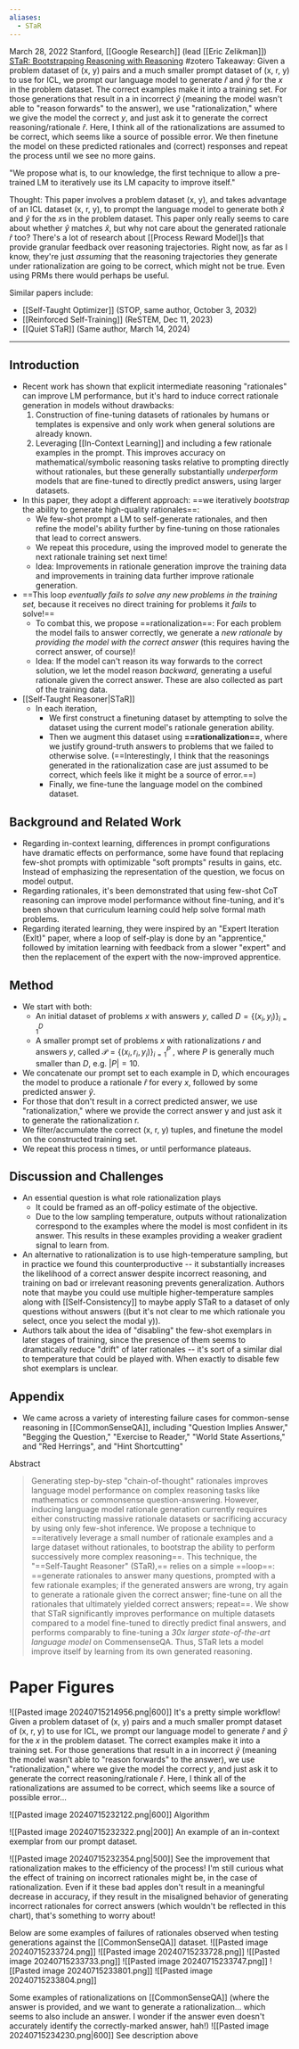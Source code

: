 ```yaml
---
aliases:
  - STaR
---
```

March 28, 2022
Stanford, [[Google Research]] (lead [[Eric Zelikman]])
[STaR: Bootstrapping Reasoning with Reasoning](https://arxiv.org/abs/2203.14465)
#zotero 
Takeaway: Given a problem dataset of (x, y) pairs and a much smaller prompt dataset of (x, r, y) to use for ICL, we prompt our language model to generate $\hat{r}$ and $\hat{y}$ for the $x$ in the problem dataset. The correct examples make it into a training set. For those generations that result in a in incorrect $\hat{y}$ (meaning the model wasn't able to "reason forwards" to the answer), we use "rationalization," where we give the model the correct $y$, and just ask it to generate the correct reasoning/rationale $\hat{r}$. Here, I think all of the rationalizations are assumed to be correct, which seems like a source of possible error. We then finetune the model on these predicted rationales and (correct) responses and repeat the process until we see no more gains.

"We propose what is, to our knowledge, the first technique to allow a pre-trained LM to iteratively use its LM capacity to improve itself."

Thought: This paper involves a problem dataset (x, y), and takes advantage of an ICL dataset (x, r, y), to prompt the language model to generate both $\hat{x}$ and $\hat{y}$ for the $x$s in the problem dataset. This paper only really seems to care about whether $\hat{y}$ matches $\hat{x}$, but why not care about the generated rationale $\hat{r}$ too? There's a lot of research about [[Process Reward Model]]s that provide granular feedback over reasoning trajectories. Right now, as far as I know, they're just *assuming* that the reasoning trajectories they generate under rationalization are going to be correct, which might not be true. Even using PRMs there would perhaps be useful.

Similar papers include: 
- [[Self-Taught Optimizer]] (STOP, same author, October 3, 2032)
- [[Reinforced Self-Training]] (ReSTEM, Dec 11, 2023)
- [[Quiet STaR]] (Same author, March 14, 2024)

----
## Introduction
- Recent work has shown that explicit intermediate reasoning "rationales" can improve LM performance, but it's hard to induce correct rationale generation in models without drawbacks:
	1. Construction of fine-tuning datasets of rationales by humans or templates is expensive and only work when general solutions are already known.
	2. Leveraging [[In-Context Learning]] and including a few rationale examples in the prompt. This improves accuracy on mathematical/symbolic reasoning tasks relative to prompting directly without rationales, but these generally substantially *underperform* models that are fine-tuned to directly predict answers, using larger datasets.
- In this paper, they adopt a different approach: ==we iteratively *bootstrap* the ability to generate high-quality rationales==:
	- We few-shot prompt a LM to self-generate rationales, and then refine the model's ability further by fine-tuning on those rationales that lead to correct answers.
	- We repeat this procedure, using the improved model to generate the next rationale training set next time!
	- Idea: Improvements in rationale generation improve the training data and improvements in training data further improve rationale generation.
- ==This loop *eventually fails to solve any new problems in the training set,* because it receives no direct training for problems it *fails* to solve!==
	- To combat this, we propose ==rationalization==: For each problem the model fails to answer correctly, we generate a *new rationale* by *providing the model with the correct answer* (this requires having the correct answer, of course)!
	- Idea: If the model can't reason its way forwards to the correct solution, we let the model reason *backward,* generating a useful rationale given the correct answer. These are also collected as part of the training data.
- [[Self-Taught Reasoner|STaR]]
	- In each iteration, 
		- We first construct a finetuning dataset by attempting to solve the dataset using the current model's rationale generation ability.
		- Then we augment this dataset using **==rationalization==**, where we justify ground-truth answers to problems that we failed to otherwise solve. (==Interestingly, I think that the reasonings generated in the rationalization case are just assumed to be correct, which feels like it might be a source of error.==)
		- Finally, we fine-tune the language model on the combined dataset.

## Background and Related Work
- Regarding in-context learning, differences in prompt configurations have dramatic effects on performance, some have found that replacing few-shot prompts with optimizable "soft prompts" results in gains, etc. Instead of emphasizing the representation of the question, we focus on model output.
- Regarding rationales, it's been demonstrated that using few-shot CoT reasoning can improve model performance without fine-tuning, and it's been shown that curriculum learning could help solve formal math problems.
- Regarding iterated learning, they were inspired by an "Expert Iteration (ExIt)" paper, where a loop of self-play is done by an "apprentice," followed by imitation learning with feedback from a slower "expert" and then the replacement of the expert with the now-improved apprentice. 

## Method
- We start with both:
	- An initial dataset of problems $x$ with answers $y$, called $D=\{(x_i, y_i)\}_{i=1}^D$ 
	- A smaller prompt set of problems $x$ with rationalizations $r$ and answers $y$, called $\mathcal{P}=\{(x_i, r_i, y_i)\}_{i=1}^P$ , where $P$ is generally much smaller than $D$, e.g. $|P|=10$.
- We concatenate our prompt set to each example in D, which encourages the model to produce a rationale $\hat{r}$ for every $x$, followed by some predicted answer $\hat{y}$.
- For those that don't result in a correct predicted answer, we use "rationalization," where we provide the correct answer y and just ask it to generate the rationalization r.
- We filter/accumulate the correct (x, r, y) tuples, and finetune the model on the constructed training set.
- We repeat this process n times, or until performance plateaus.

## Discussion and Challenges
- An essential question is what role rationalization plays
	- It could be framed as an off-policy estimate of the objective.
	- Due to the low sampling temperature, outputs without rationalization correspond to the examples where the model is most confident in its answer. This results in these examples providing a weaker gradient signal to learn from.
- An alternative to rationalization is to use high-temperature sampling, but in practice we found this counterproductive -- it substantially increases the likelihood of a correct answer despite incorrect reasoning, and training on bad or irrelevant reasoning prevents generalization. Authors note that maybe you could use multiple higher-temperature samples along with [[Self-Consistency]] to maybe apply STaR to a dataset of only questions without answers ((but it's not clear to me which rationale you select, once you select the modal y)).
- Authors talk about the idea of "disabling" the few-shot exemplars in later stages of training, since the presence of them seems to dramatically reduce "drift" of later rationales -- it's sort of a similar dial to temperature that could be played with. When exactly to disable few shot exemplars is unclear.


## Appendix
- We came across a variety of interesting failure cases for common-sense reasoning in [[CommonSenseQA]], including "Question Implies Answer," "Begging the Question," "Exercise to Reader," "World State Assertions," and "Red Herrings", and "Hint Shortcutting"


Abstract
> Generating step-by-step "chain-of-thought" rationales improves language model performance on complex reasoning tasks like mathematics or commonsense question-answering. However, inducing language model rationale generation currently requires either constructing massive rationale datasets or sacrificing accuracy by using only few-shot inference. We propose a technique to ==iteratively leverage a small number of rationale examples and a large dataset without rationales, to bootstrap the ability to perform successively more complex reasoning==. This technique, the "==Self-Taught Reasoner" (STaR),== relies on a simple ==loop==: ==generate rationales to answer many questions, prompted with a few rationale examples; if the generated answers are wrong, try again to generate a rationale given the correct answer; fine-tune on all the rationales that ultimately yielded correct answers; repeat==. We show that STaR significantly improves performance on multiple datasets compared to a model fine-tuned to directly predict final answers, and performs comparably to fine-tuning a *30x larger state-of-the-art language model* on CommensenseQA. Thus, STaR lets a model improve itself by learning from its own generated reasoning.


# Paper Figures

![[Pasted image 20240715214956.png|600]]
It's a pretty simple workflow! Given a problem dataset of (x, y) pairs and a much smaller prompt dataset of (x, r, y) to use for ICL, we prompt our language model to generate $\hat{r}$ and $\hat{y}$ for the $x$ in the problem dataset. The correct examples make it into a training set. For those generations that result in a in incorrect $\hat{y}$ (meaning the model wasn't able to "reason forwards" to the answer), we use "rationalization," where we give the model the correct $y$, and just ask it to generate the correct reasoning/rationale $\hat{r}$. Here, I think all of the rationalizations are assumed to be correct, which seems like a source of possible error...

![[Pasted image 20240715232122.png|600]]
Algorithm

![[Pasted image 20240715232322.png|200]]
An example of an in-context exemplar from our prompt dataset.


![[Pasted image 20240715232354.png|500]]
See the improvement that rationalization makes to the efficiency of the process! I'm still curious what the effect of training on incorrect rationales might be, in the case of rationalization. Even if it these bad apples don't result in a meaningful decrease in accuracy, if they result in the misaligned behavior of generating incorrect rationales for correct answers (which wouldn't be reflected in this chart), that's something to worry about!


Below are some examples of failures of rationales observed when testing generations against the [[CommonSenseQA]] dataset.
![[Pasted image 20240715233724.png]]
![[Pasted image 20240715233728.png]]
![[Pasted image 20240715233733.png]]
![[Pasted image 20240715233747.png]]
![[Pasted image 20240715233801.png]]
![[Pasted image 20240715233804.png]]


Some examples of rationalizations on [[CommonSenseQA]] (where the answer is provided, and we want to generate a rationalization... which seems to also include an answer. I wonder if the answer even doesn't accurately identify the correctly-marked answer, hah!)
![[Pasted image 20240715234230.png|600]]
See description above

